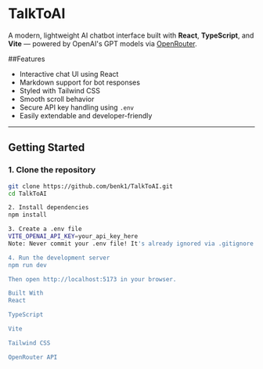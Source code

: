 # TalkToAI

A modern, lightweight AI chatbot interface built with **React**, **TypeScript**, and **Vite** — powered by OpenAI's GPT models via [OpenRouter](https://openrouter.ai).

##Features

- Interactive chat UI using React
- Markdown support for bot responses
- Styled with Tailwind CSS
- Smooth scroll behavior
- Secure API key handling using `.env`
- Easily extendable and developer-friendly

---

## Getting Started

### 1. **Clone the repository**

```bash
git clone https://github.com/benk1/TalkToAI.git
cd TalkToAI

2. Install dependencies
npm install

3. Create a .env file
VITE_OPENAI_API_KEY=your_api_key_here
Note: Never commit your .env file! It's already ignored via .gitignore.

4. Run the development server
npm run dev

Then open http://localhost:5173 in your browser.

Built With
React

TypeScript

Vite

Tailwind CSS

OpenRouter API
```

